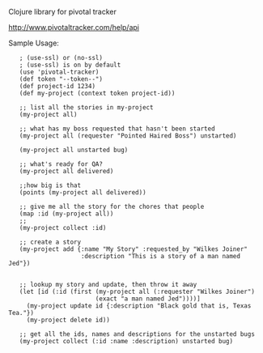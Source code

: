 Clojure library for pivotal tracker

http://www.pivotaltracker.com/help/api

Sample Usage:

       ; (use-ssl) or (no-ssl)
       ; (use-ssl) is on by default
       (use 'pivotal-tracker)
       (def token "--token--")
       (def project-id 1234)
       (def my-project (context token project-id))
       
       ;; list all the stories in my-project
       (my-project all)
       
       ;; what has my boss requested that hasn't been started
       (my-project all (requester "Pointed Haired Boss") unstarted)

       (my-project all unstarted bug)
       
       ;; what's ready for QA?
       (my-project all delivered)

       ;;how big is that
       (points (my-project all delivered))
       
       ;; give me all the story for the chores that people
       (map :id (my-project all))
       ;;
       (my-project collect :id)

       ;; create a story
       (my-project add {:name "My Story" :requested_by "Wilkes Joiner"
                        :description "This is a story of a man named Jed"})

	
       ;; lookup my story and update, then throw it away
       (let [id (:id (first (my-project all (:requester "Wilkes Joiner") 
       		    		    (exact "a man named Jed"))))]
         (my-project update id {:description "Black gold that is, Texas Tea."})
         (my-project delete id))
	
       ;; get all the ids, names and descriptions for the unstarted bugs
       (my-project collect (:id :name :description) unstarted bug)
